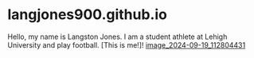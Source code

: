 # langjones900.github.io

Hello, my name is Langston Jones. I am a student athlete at Lehigh University and play football.
[This is me!]!
[image_2024-09-19_112804431](https://github.com/user-attachments/assets/73591cf3-6670-422a-b7f6-3472b428c272)
